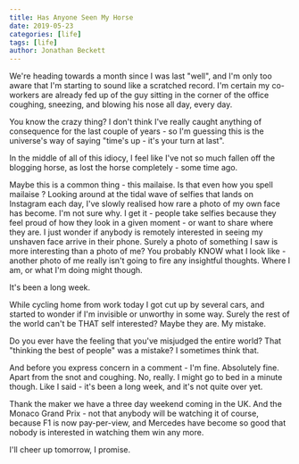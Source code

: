 ```yaml
---
title: Has Anyone Seen My Horse 
date: 2019-05-23
categories: [life]
tags: [life]
author: Jonathan Beckett
---
```


We're heading towards a month since I was last "well", and I'm only too aware that I'm starting to sound like a scratched record. I'm certain my co-workers are already fed up of the guy sitting in the corner of the office coughing, sneezing, and blowing his nose all day, every day.

You know the crazy thing? I don't think I've really caught anything of consequence for the last couple of years - so I'm guessing this is the universe's way of saying "time's up - it's your turn at last".

In the middle of all of this idiocy, I feel like I've not so much fallen off the blogging horse, as lost the horse completely - some time ago.

Maybe this is a common thing - this mailaise. Is that even how you spell mailaise ? Looking around at the tidal wave of selfies that lands on Instagram each day, I've slowly realised how rare a photo of my own face has become. I'm not sure why. I get it - people take selfies because they feel proud of how they look in a given moment - or want to share where they are. I just wonder if anybody is remotely interested in seeing my unshaven face arrive in their phone. Surely a photo of something I saw is more interesting than a photo of me? You probably KNOW what I look like - another photo of me really isn't going to fire any insightful thoughts. Where I am, or what I'm doing might though.

It's been a long week.

While cycling home from work today I got cut up by several cars, and started to wonder if I'm invisible or unworthy in some way. Surely the rest of the world can't be THAT self interested? Maybe they are. My mistake.

Do you ever have the feeling that you've misjudged the entire world? That "thinking the best of people" was a mistake? I sometimes think that.

And before you express concern in a comment - I'm fine. Absolutely fine. Apart from the snot and coughing. No, really. I might go to bed in a minute though. Like I said - it's been a long week, and it's not quite over yet.

Thank the maker we have a three day weekend coming in the UK. And the Monaco Grand Prix - not that anybody will be watching it of course, because F1 is now pay-per-view, and Mercedes have become so good that nobody is interested in watching them win any more.

I'll cheer up tomorrow, I promise.